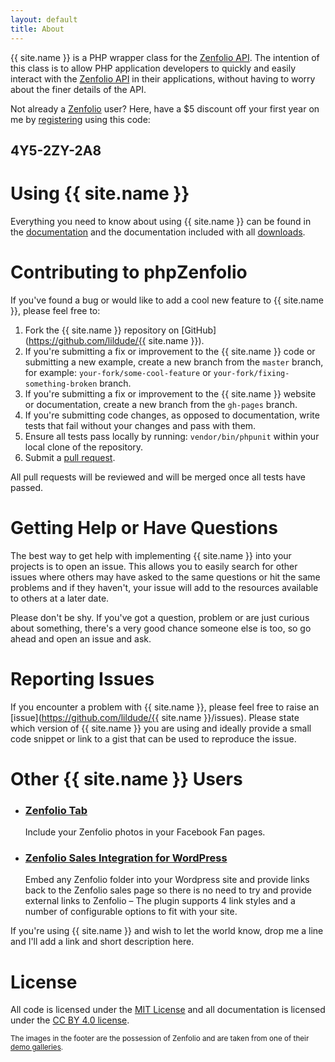 ```yaml
---
layout: default
title: About
---
```


{{ site.name }} is a PHP wrapper class for the [Zenfolio API](http://www.zenfolio.com/zf/tools/api.aspx). The intention of this class is to allow PHP application developers to quickly and easily interact with the [Zenfolio API](http://www.zenfolio.com/zf/tools/api.aspx) in their applications, without having to worry about the finer details of the API.

Not already a [Zenfolio](http://www.zenfolio.com) user?  Here, have a $5 discount off your first year on me by [registering](https://www.zenfolio.com/zf/signup/registration.aspx) using this code:

<h2 class="center">4Y5-2ZY-2A8</h2>

# Using {{ site.name }}

Everything you need to know about using {{ site.name }} can be found in the <a href="../docs">documentation</a> and the documentation included with all <a href="../download">downloads</a>.

# Contributing to phpZenfolio

If you've found a bug or would like to add a cool new feature to {{ site.name }}, please feel free to:

1. Fork the {{ site.name }} repository on [GitHub](https://github.com/lildude/{{ site.name }}).
2. If you're submitting a fix or improvement to the {{ site.name }} code or submitting a new example, create a new branch from the `master` branch, for example: `your-fork/some-cool-feature` or `your-fork/fixing-something-broken` branch.
3. If you're submitting a fix or improvement to the {{ site.name }} website or documentation, create a new branch from the `gh-pages` branch.
4. If you're submitting code changes, as opposed to documentation, write tests that fail without your changes and pass with them.
5. Ensure all tests pass locally by running: `vendor/bin/phpunit` within your local clone of the repository.
6. Submit a [pull request](https://help.github.com/articles/using-pull-requests/).

All pull requests will be reviewed and will be merged once all tests have passed.

# Getting Help or Have Questions

The best way to get help with implementing {{ site.name }} into your projects is to open an issue. This allows you to easily search for other issues where others may have asked to the same questions or hit the same problems and if they haven't, your issue will add to the resources available to others at a later date.

Please don't be shy. If you've got a question, problem or are just curious about something, there's a very good chance someone else is too, so go ahead and open an issue and ask.

# Reporting Issues

If you encounter a problem with {{ site.name }}, please feel free to raise an [issue](https://github.com/lildude/{{ site.name }}/issues).  Please state which version of {{ site.name }} you are using and ideally provide a small code snippet or link to a gist that can be used to reproduce the issue.

# Other {{ site.name }} Users

- ### [Zenfolio Tab](http://www.facebook.com/apps/application.php?id=144568112244757)
  Include your Zenfolio photos in your Facebook Fan pages.

- ### [Zenfolio Sales Integration for WordPress](http://www.driverphotography.co.uk/wordpress-plugins)
  Embed any Zenfolio folder into your Wordpress site and provide links back to the Zenfolio sales page so there is no need to try and provide external links to Zenfolio – The plugin supports 4 link styles and a number of configurable options to fit with your site.

If you're using {{ site.name }} and wish to let the world know, drop me a line and I'll add a link and short description here.

# License

All code is licensed under the [MIT License](https://opensource.org/licenses/MIT) and all documentation is licensed under the [CC BY 4.0 license](https://creativecommons.org/licenses/by/4.0/).

<small>The images in the footer are the possession of Zenfolio and are taken from one of their [demo galleries](http://demo.zenfolio.com/p844670625).</small>
